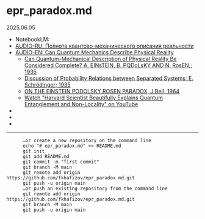 # epr_paradox.md
2025.06.05
* NotebookLM: 
* [AUDIO-RU: Полнота квантово-механического описания реальности](https://notebooklm.google.com/notebook/8222204e-7235-4251-a3d3-16e5f6a05e8f/audio)
* [AUDIO-EN: Can Quantum Mechanics Describe Physical Reality](https://notebooklm.google.com/notebook/8cdad95c-336f-495a-b870-4b97480cbd07/audio)
  * [Can Quantum-Mechanical Description of Physical Reality Be Considered Complete? A. EINsTEIN, B. PQDoLsKY AND N. RosEN,; 1935 ](https://github.com/fkhafizov/epr_paradox.md/blob/main/EPR_1935_PhysRev.47.777.pdf)
  * [Discussion of Probability Relations between Separated Systems; E. Schrödinger; 1935](https://github.com/fkhafizov/epr_paradox.md/blob/main/shrodinger_1935.pdf)
  * [ON THE EINSTEIN PODOLSKY ROSEN PARADOX, J.Bell; 1964](https://github.com/fkhafizov/epr_paradox.md/blob/main/JBell_1964_onEPR_PhysicsPhysiqueFizika.1.195.pdf)
  * [Watch "Harvard Scientist Beautifully Explains Quantum Entanglement and Non-Locality" on YouTube](https://youtu.be/QTa-YQCMUFs)
* []()
* []()
* []()

------------


          …or create a new repository on the command line
          echo "# epr_paradox.md" >> README.md
          git init
          git add README.md
          git commit -m "first commit"
          git branch -M main
          git remote add origin https://github.com/fkhafizov/epr_paradox.md.git
          git push -u origin main
          …or push an existing repository from the command line
          git remote add origin https://github.com/fkhafizov/epr_paradox.md.git
          git branch -M main
          git push -u origin main
